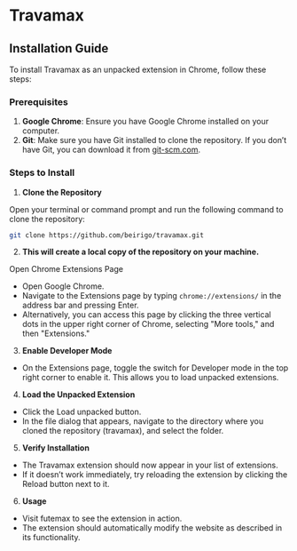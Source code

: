 # Travamax 

## Installation Guide

To install Travamax as an unpacked extension in Chrome, follow these steps:

### Prerequisites

1. **Google Chrome**: Ensure you have Google Chrome installed on your computer.
2. **Git**: Make sure you have Git installed to clone the repository. If you don’t have Git, you can download it from [git-scm.com](https://git-scm.com/).

### Steps to Install

1. **Clone the Repository**

Open your terminal or command prompt and run the following command to clone the repository:

```bash
git clone https://github.com/beirigo/travamax.git
```
2. **This will create a local copy of the repository on your machine.**

Open Chrome Extensions Page
- Open Google Chrome.
- Navigate to the Extensions page by typing `chrome://extensions/` in the address bar and pressing Enter.
- Alternatively, you can access this page by clicking the three vertical dots in the upper right corner of Chrome, selecting "More tools," and then "Extensions."

3. **Enable Developer Mode**

- On the Extensions page, toggle the switch for Developer mode in the top right corner to enable it. This allows you to load unpacked extensions.

4. **Load the Unpacked Extension**

- Click the Load unpacked button.
- In the file dialog that appears, navigate to the directory where you cloned the repository (travamax), and select the folder.

5. **Verify Installation**
- The Travamax extension should now appear in your list of extensions.
- If it doesn’t work immediately, try reloading the extension by clicking the Reload button next to it.

6. **Usage**
- Visit futemax to see the extension in action.
- The extension should automatically modify the website as described in its functionality.